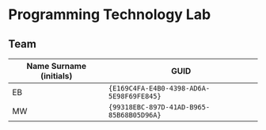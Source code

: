 # Programming Technology Lab

## Team

| Name Surname (initials) | GUID                                     |
| ----------------------- | ---------------------------------------- |
| EB                      | `{E169C4FA-E4B0-4398-AD6A-5E98F69FE845}` |
| MW                      | `{99318EBC-897D-41AD-B965-85B68B05D96A}` |
